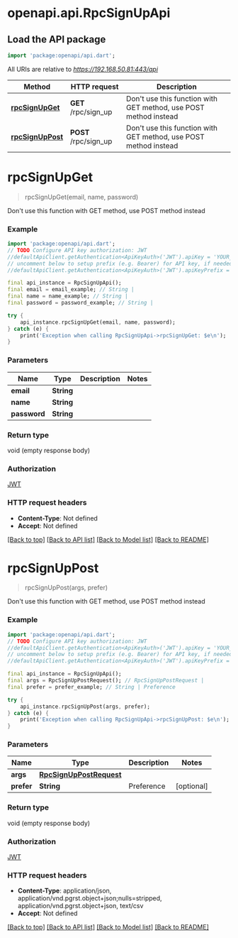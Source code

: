 # openapi.api.RpcSignUpApi

## Load the API package
```dart
import 'package:openapi/api.dart';
```

All URIs are relative to *https://192.168.50.81:443/api*

Method | HTTP request | Description
------------- | ------------- | -------------
[**rpcSignUpGet**](RpcSignUpApi.md#rpcsignupget) | **GET** /rpc/sign_up | Don't use this function with GET method, use POST method instead
[**rpcSignUpPost**](RpcSignUpApi.md#rpcsignuppost) | **POST** /rpc/sign_up | Don't use this function with GET method, use POST method instead


# **rpcSignUpGet**
> rpcSignUpGet(email, name, password)

Don't use this function with GET method, use POST method instead

### Example
```dart
import 'package:openapi/api.dart';
// TODO Configure API key authorization: JWT
//defaultApiClient.getAuthentication<ApiKeyAuth>('JWT').apiKey = 'YOUR_API_KEY';
// uncomment below to setup prefix (e.g. Bearer) for API key, if needed
//defaultApiClient.getAuthentication<ApiKeyAuth>('JWT').apiKeyPrefix = 'Bearer';

final api_instance = RpcSignUpApi();
final email = email_example; // String | 
final name = name_example; // String | 
final password = password_example; // String | 

try {
    api_instance.rpcSignUpGet(email, name, password);
} catch (e) {
    print('Exception when calling RpcSignUpApi->rpcSignUpGet: $e\n');
}
```

### Parameters

Name | Type | Description  | Notes
------------- | ------------- | ------------- | -------------
 **email** | **String**|  | 
 **name** | **String**|  | 
 **password** | **String**|  | 

### Return type

void (empty response body)

### Authorization

[JWT](../README.md#JWT)

### HTTP request headers

 - **Content-Type**: Not defined
 - **Accept**: Not defined

[[Back to top]](#) [[Back to API list]](../README.md#documentation-for-api-endpoints) [[Back to Model list]](../README.md#documentation-for-models) [[Back to README]](../README.md)

# **rpcSignUpPost**
> rpcSignUpPost(args, prefer)

Don't use this function with GET method, use POST method instead

### Example
```dart
import 'package:openapi/api.dart';
// TODO Configure API key authorization: JWT
//defaultApiClient.getAuthentication<ApiKeyAuth>('JWT').apiKey = 'YOUR_API_KEY';
// uncomment below to setup prefix (e.g. Bearer) for API key, if needed
//defaultApiClient.getAuthentication<ApiKeyAuth>('JWT').apiKeyPrefix = 'Bearer';

final api_instance = RpcSignUpApi();
final args = RpcSignUpPostRequest(); // RpcSignUpPostRequest | 
final prefer = prefer_example; // String | Preference

try {
    api_instance.rpcSignUpPost(args, prefer);
} catch (e) {
    print('Exception when calling RpcSignUpApi->rpcSignUpPost: $e\n');
}
```

### Parameters

Name | Type | Description  | Notes
------------- | ------------- | ------------- | -------------
 **args** | [**RpcSignUpPostRequest**](RpcSignUpPostRequest.md)|  | 
 **prefer** | **String**| Preference | [optional] 

### Return type

void (empty response body)

### Authorization

[JWT](../README.md#JWT)

### HTTP request headers

 - **Content-Type**: application/json, application/vnd.pgrst.object+json;nulls=stripped, application/vnd.pgrst.object+json, text/csv
 - **Accept**: Not defined

[[Back to top]](#) [[Back to API list]](../README.md#documentation-for-api-endpoints) [[Back to Model list]](../README.md#documentation-for-models) [[Back to README]](../README.md)

